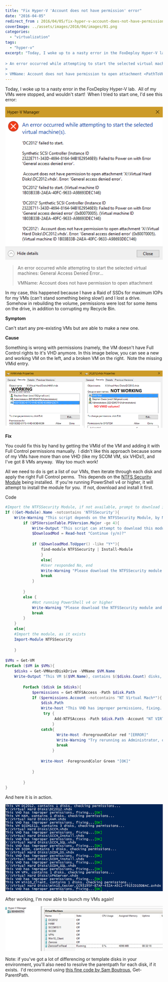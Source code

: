 ```yaml
---
title: "Fix Hyper-V 'Account does not have permission' error"
date: "2016-04-05"
redirect_from : 2016/04/05/fix-hyper-v-account-does-not-have-permission-error
coverImage: ../assets/images/2016/04/images/01.png
categories: 
  - "virtualization"
tags: 
  - "hyper-v"
excerpt: "Today, I woke up to a nasty error in the FoxDeploy Hyper-V lab.  All of my VMs were stopped, and wouldn't start!  When I tried to start one, I'd see this error:

> An error occurred while attempting to start the selected virtual machines: General Access Denied Error...
> 
> VMName: Account does not have permission to open attachment <PathToVHD>"
---
```


Today, I woke up to a nasty error in the FoxDeploy Hyper-V lab.  All of my VMs were stopped, and wouldn't start!  When I tried to start one, I'd see this error:

![01](../assets/images/2016/04/images/01.png)

> An error occurred while attempting to start the selected virtual machines: General Access Denied Error...
> 
> VMName: Account does not have permission to open attachment <PathToVHD>

In my case, this happened because I have a Raid of SSDs for maximum IOPs for my VMs (can't stand something being slow!) and I lost a drive.  Somehow in rebuilding the volume, permissions were lost for some items on the drive, in addition to corrupting my Recycle Bin.

**Symptom**

Can't start any pre-existing VMs but are able to make a new one.

**Cause**

Something is wrong with permissions (namely, the VM doesn't have Full Control rights to it's VHD anymore. In this image below, you can see a new and working VM on the left, and a broken VM on the right.  Note the missing VMid entry.

![3](../assets/images/2016/04/images/3.png)

**Fix**

You could fix this by hand by getting the VMId of the VM and adding it with Full Control permissions manually.  I didn't like this approach because some of my VMs have more than one VHD (like my SCOM VM, six VHDs!), and I've got 8 VMs anyway.  Way too much work!

All we need to do is get a list of our VMs, then iterate through each disk and apply the right Full Control perms.  This depends on the [NTFS Security Module](https://gallery.technet.microsoft.com/scriptcenter/1abd77a5-9c0b-4a2b-acef-90dbb2b84e85) being installed.  If you're running PowerShell v4 or higher, it will attempt to install the module for you.  If not, download and install it first.

Code

```powershell
#Import the NTFSSecurity Module, if not available, prompt to download it
If ((Get-Module).Name -notcontains 'NTFSSecurity'){
    Write-Warning "This script depends on the NTFSSecurity Module, by MSFT"
        if ($PSVersionTable.PSVersion.Major -ge 4){
            Write-Output "This script can attempt to download this module for you..."
            $DownloadMod = Read-host "Continue (y/n)?"
 
            if ($DownloadMod.ToUpper() -like "Y*"){
                find-module NTFSSecurity | Install-Module
                }
                else{
                #User responded No, end
                Write-Warning "Please download the NTFSSecurity module and continue"
                break
            }
 
        }
        else {
            #Not running PowerShell v4 or higher
            Write-Warning "Please download the NTFSSecurity module and continue"
            break
        }
    }
    else{
    #Import the module, as it exists
    Import-Module NTFSSecurity
 
    }
 
$VMs = Get-VM
ForEach ($VM in $VMs){
    $disks = Get-VMHardDiskDrive -VMName $VM.Name
    Write-Output "This VM $($VM.Name), contains $($disks.Count) disks, checking permissions..."
 
        ForEach ($disk in $disks){
            $permissions = Get-NTFSAccess -Path $disk.Path
            If ($permissions.Account -notcontains "NT Virtual Mach*"){
                $disk.Path
                Write-host "This VHD has improper permissions, fixing..." -NoNewline
                 try {
                      Add-NTFSAccess -Path $disk.Path -Account "NT VIRTUAL MACHINE\$($VM.VMId)" -AccessRights FullControl -ErrorAction STOP
                     }
                catch{
                       Write-Host -ForegroundColor red "[ERROR]"
                       Write-Warning "Try rerunning as Administrator, or validate your user ID has FullControl on the above path"
                       break
                     }
 
                Write-Host -ForegroundColor Green "[OK]"
 
            }
 
        }
}
```

And here it is in action.

![4](../assets/images/2016/04/images/4.png)

After working, I'm now able to launch my VMs again!

![5](../assets/images/2016/04/images/5.png)

Note: if you've got a lot of differencing or template disks in your environment, you'll also need to resolve the parentpath for each disk, if it exists.  I'd recommend using [this fine code by Sam Boutrous](https://gallery.technet.microsoft.com/scriptcenter/Powershell-script-to-get-311afc3e), Get-ParentPath.
